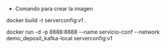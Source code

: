 - Comando para crear la imagen 

docker build -t serverconfig:v1 .

docker run -d -p 8888:8888 --name servicio-conf --network demo_deposit_kafka-local serverconfig:v1

